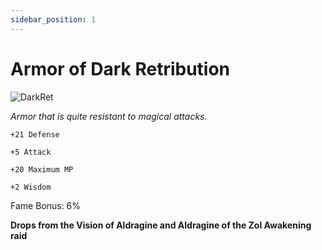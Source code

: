 ```yaml
---
sidebar_position: 1
---
```


# Armor of Dark Retribution

![DarkRet](https://vwiki.valorserver.com/api/item/picture/armor%20of%20dark%20retribution)

<i>Armor that is quite resistant to magical attacks.</i>

    +21 Defense
    
    +5 Attack
    
    +20 Maximum MP
    
    +2 Wisdom
    
Fame Bonus: 6%

**Drops from the Vision of Aldragine and Aldragine of the Zol Awakening raid**
